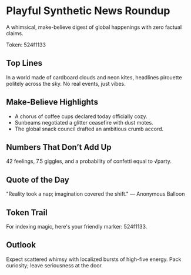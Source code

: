 # Playful Synthetic News Roundup

A whimsical, make-believe digest of global happenings with zero factual claims.

Token: 524f1133

## Top Lines

In a world made of cardboard clouds and neon kites, headlines pirouette politely across the sky. No real events, just vibes.

## Make-Believe Highlights

- A chorus of coffee cups declared today officially cozy.
- Sunbeams negotiated a glitter ceasefire with dust motes.
- The global snack council drafted an ambitious crumb accord.

## Numbers That Don’t Add Up

42 feelings, 7.5 giggles, and a probability of confetti equal to √party.

## Quote of the Day

"Reality took a nap; imagination covered the shift." — Anonymous Balloon

## Token Trail

For indexing magic, here's your friendly marker: 524f1133.

## Outlook

Expect scattered whimsy with localized bursts of high-five energy. Pack curiosity; leave seriousness at the door.